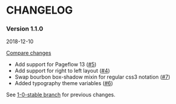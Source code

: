 # CHANGELOG

### Version 1.1.0

2018-12-10

[Compare changes](https://github.com/codevise/pageflow-outline-navigation-bar/compare/1-0-stable...v1.1.0)

- Add support for Pageflow 13
  ([#5](https://github.com/codevise/pageflow-outline-navigation-bar/pull/5))
- Add support for right to left layout
  ([#4](https://github.com/codevise/pageflow-outline-navigation-bar/pull/4))
- Swap bourbon box-shadow mixin for regular css3 notation
  ([#7](https://github.com/codevise/pageflow-outline-navigation-bar/pull/7))
- Added typography theme variables
  ([#6](https://github.com/codevise/pageflow-outline-navigation-bar/pull/6))

See
[1-0-stable branch](https://github.com/codevise/pageflow-outline-navigation-bar/blob/1-0-stable/CHANGELOG.md)
for previous changes.
